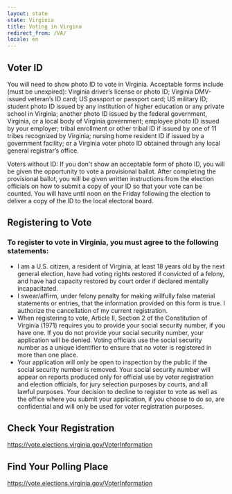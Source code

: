 ```yaml
---
layout: state
state: Virginia
title: Voting in Virgina
redirect_from: /VA/
locale: en
---
```


## Voter ID

You will need to show photo ID to vote in Virginia. Acceptable forms include (must be unexpired): Virginia driver’s license or photo ID; Virginia DMV-issued veteran’s ID card; US passport or passport card; US military ID; student photo ID issued by any institution of higher education or any private school in Virginia; another photo ID issued by the federal government, Virginia, or a local body of Virginia government; employee photo ID issued by your employer; tribal enrollment or other tribal ID if issued by one of 11 tribes recognized by Virginia; nursing home resident ID if issued by a government facility; or a Virginia voter photo ID obtained through any local general registrar’s office.

Voters without ID: If you don't show an acceptable form of photo ID, you will be given the opportunity to vote a provisional ballot. After completing the provisional ballot, you will be given written instructions from the election officials on how to submit a copy of your ID so that your vote can be counted. You will have until noon on the Friday following the election to deliver a copy of the ID to the local electoral board.

## Registering to Vote

### To register to vote in Virginia, you must agree to the following statements:

* I am a U.S. citizen, a resident of Virginia, at least 18 years old by the next general election, have had voting rights restored if convicted of a felony, and have had capacity restored by court order if declared mentally incapacitated.
* I swear/affirm, under felony penalty for making willfully false material statements or entries, that the information provided on this form is true. I authorize the cancellation of my current registration.
* When registering to vote, Article II, Section 2 of the Constitution of Virginia (1971) requires you to provide your social security number, if you have one. If you do not provide your social security number, your application will be denied. Voting officials use the social security number as a unique identifier to ensure that no voter is registered in more than one place.
* Your application will only be open to inspection by the public if the social security number is removed. Your social security number will appear on reports produced only for official use by voter registration and election officials, for jury selection purposes by courts, and all lawful purposes. Your decision to decline to register to vote as well as the office where you submit your application, if you choose to do so, are confidential and will only be used for voter registration purposes.

## Check Your Registration

<https://vote.elections.virginia.gov/VoterInformation>

## Find Your Polling Place

<https://vote.elections.virginia.gov/VoterInformation>
